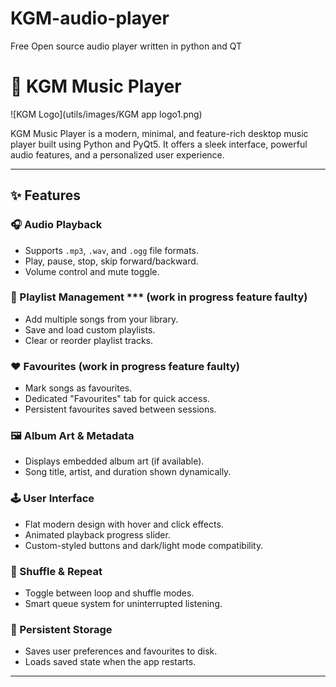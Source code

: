 # KGM-audio-player
Free Open source audio player written in python and QT

# 🎵 KGM Music Player

![KGM Logo](utils/images/KGM app logo1.png)

KGM Music Player is a modern, minimal, and feature-rich desktop music player built using Python and PyQt5. It offers a sleek interface, powerful audio features, and a personalized user experience.

---

## ✨ Features

### 🎧 Audio Playback
- Supports `.mp3`, `.wav`, and `.ogg` file formats.
- Play, pause, stop, skip forward/backward.
- Volume control and mute toggle.

### 📁 Playlist Management *** (work in progress feature faulty)
- Add multiple songs from your library.
- Save and load custom playlists.
- Clear or reorder playlist tracks.

### ❤️ Favourites (work in progress feature faulty)
- Mark songs as favourites.
- Dedicated "Favourites" tab for quick access.
- Persistent favourites saved between sessions.

### 🖼️ Album Art & Metadata
- Displays embedded album art (if available).
- Song title, artist, and duration shown dynamically.

### 🕹️ User Interface
- Flat modern design with hover and click effects.
- Animated playback progress slider.
- Custom-styled buttons and dark/light mode compatibility.

### 🔁 Shuffle & Repeat
- Toggle between loop and shuffle modes.
- Smart queue system for uninterrupted listening.

### 💾 Persistent Storage
- Saves user preferences and favourites to disk.
- Loads saved state when the app restarts.

---


